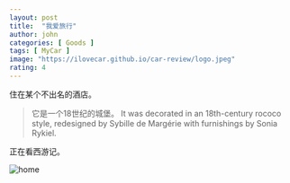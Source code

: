 ```yaml
---
layout: post
title:  "我爱旅行"
author: john
categories: [ Goods ]
tags: [ MyCar ]
image: "https://ilovecar.github.io/car-review/logo.jpeg"
rating: 4
---
```


住在某个不出名的酒店。

> 它是一个18世纪的城堡。
> It was decorated in an 18th-century rococo style, redesigned by Sybille de Margérie with furnishings by Sonia Rykiel.

正在看西游记。


![home](https://ilovecar.github.io/car-review/logo.jpeg)
